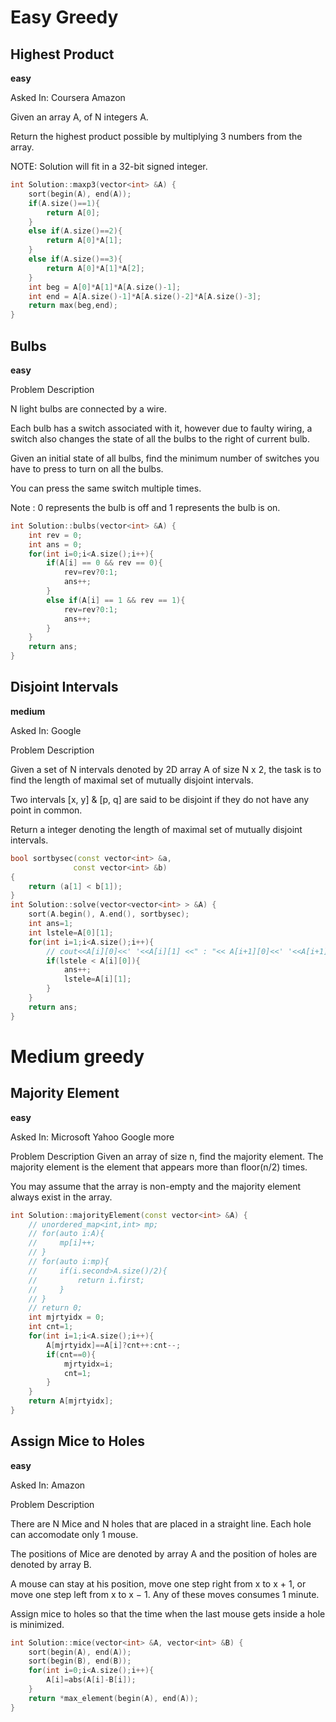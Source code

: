 # Easy Greedy

## Highest Product
**easy**

Asked In:
Coursera
Amazon

Given an array A, of N integers A.

Return the highest product possible by multiplying 3 numbers from the array.

NOTE:  Solution will fit in a 32-bit signed integer.

```c++
int Solution::maxp3(vector<int> &A) {
    sort(begin(A), end(A));
    if(A.size()==1){
        return A[0];
    }
    else if(A.size()==2){
        return A[0]*A[1];
    }
    else if(A.size()==3){
        return A[0]*A[1]*A[2];
    }
    int beg = A[0]*A[1]*A[A.size()-1];
    int end = A[A.size()-1]*A[A.size()-2]*A[A.size()-3];
    return max(beg,end);
}

```

## Bulbs
**easy**

Problem Description
 
 
N light bulbs are connected by a wire.

Each bulb has a switch associated with it, however due to faulty wiring, a switch also changes the state of all the bulbs to the right of current bulb.

Given an initial state of all bulbs, find the minimum number of switches you have to press to turn on all the bulbs.

You can press the same switch multiple times.

Note : 0 represents the bulb is off and 1 represents the bulb is on.

```c++
int Solution::bulbs(vector<int> &A) {
    int rev = 0;
    int ans = 0;
    for(int i=0;i<A.size();i++){
        if(A[i] == 0 && rev == 0){
            rev=rev?0:1;
            ans++;
        }
        else if(A[i] == 1 && rev == 1){
            rev=rev?0:1;
            ans++;
        }
    }
    return ans;
}


```

## Disjoint Intervals
**medium**

Asked In:
Google

Problem Description

Given a set of N intervals denoted by 2D array A of size N x 2, the task is to find the length of maximal set of mutually disjoint intervals.

Two intervals [x, y] & [p, q] are said to be disjoint if they do not have any point in common.

Return a integer denoting the length of maximal set of mutually disjoint intervals.

```c++
bool sortbysec(const vector<int> &a,
              const vector<int> &b)
{
    return (a[1] < b[1]);
}
int Solution::solve(vector<vector<int> > &A) {
    sort(A.begin(), A.end(), sortbysec);
    int ans=1;
    int lstele=A[0][1];
    for(int i=1;i<A.size();i++){
        // cout<<A[i][0]<<' '<<A[i][1] <<" : "<< A[i+1][0]<<' '<<A[i+1][1]<<endl;
        if(lstele < A[i][0]){
            ans++;
            lstele=A[i][1];
        }
    }
    return ans;
}

```

# Medium greedy

## Majority Element
**easy**

Asked In:
Microsoft
Yahoo
Google
more

Problem Description
Given an array of size n, find the majority element. The majority element is the element that appears more than floor(n/2) times.

You may assume that the array is non-empty and the majority element always exist in the array.

```c++
int Solution::majorityElement(const vector<int> &A) {
    // unordered_map<int,int> mp;
    // for(auto i:A){
    //     mp[i]++;
    // }
    // for(auto i:mp){
    //     if(i.second>A.size()/2){
    //         return i.first;
    //     }
    // }
    // return 0;
    int mjrtyidx = 0;
    int cnt=1;
    for(int i=1;i<A.size();i++){
        A[mjrtyidx]==A[i]?cnt++:cnt--;
        if(cnt==0){
            mjrtyidx=i;
            cnt=1;
        }
    }
    return A[mjrtyidx];
}
```

## Assign Mice to Holes
**easy**

Asked In:
Amazon

Problem Description

There are N Mice and N holes that are placed in a straight line. Each hole can accomodate only 1 mouse.

The positions of Mice are denoted by array A and the position of holes are denoted by array B.

A mouse can stay at his position, move one step right from x to x + 1, or move one step left from x to x − 1. Any of these moves consumes 1 minute.

Assign mice to holes so that the time when the last mouse gets inside a hole is minimized.

```c++
int Solution::mice(vector<int> &A, vector<int> &B) {
    sort(begin(A), end(A));
    sort(begin(B), end(B));
    for(int i=0;i<A.size();i++){
        A[i]=abs(A[i]-B[i]);
    }
    return *max_element(begin(A), end(A));
}

```

## 


```c++

```